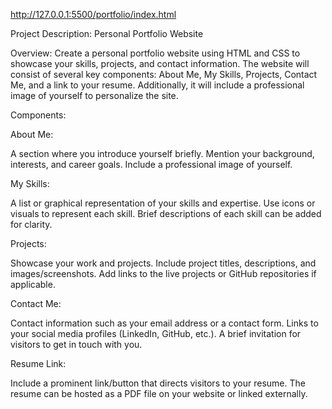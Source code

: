 http://127.0.0.1:5500/portfolio/index.html

Project Description: Personal Portfolio Website

Overview:
Create a personal portfolio website using HTML and CSS to showcase your skills, projects, and contact information. The website will consist of several key components: About Me, My Skills, Projects, Contact Me, and a link to your resume. Additionally, it will include a professional image of yourself to personalize the site.

Components:

About Me:

A section where you introduce yourself briefly.
Mention your background, interests, and career goals.
Include a professional image of yourself.

My Skills:

A list or graphical representation of your skills and expertise.
Use icons or visuals to represent each skill.
Brief descriptions of each skill can be added for clarity.

Projects:

Showcase your work and projects.
Include project titles, descriptions, and images/screenshots.
Add links to the live projects or GitHub repositories if applicable.

Contact Me:

Contact information such as your email address or a contact form.
Links to your social media profiles (LinkedIn, GitHub, etc.).
A brief invitation for visitors to get in touch with you.

Resume Link:

Include a prominent link/button that directs visitors to your resume.
The resume can be hosted as a PDF file on your website or linked externally.
